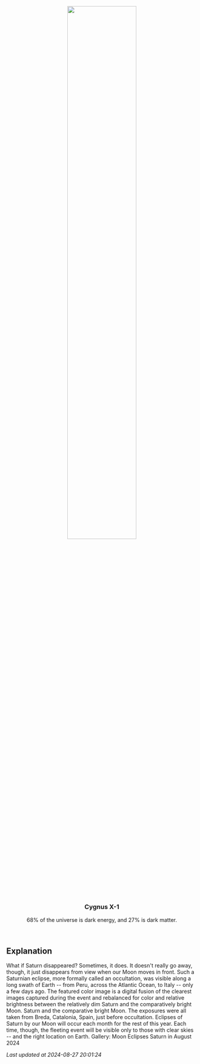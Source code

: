 <p align='center'>
    <img src='https://apod.nasa.gov/apod/image/2408/MoonEclipsesSaturn_Sanz_960.jpg' width='60%' />
    <h3 align="center">Cygnus X-1</h3>
    <p align="center">68% of the universe is dark energy, and 27% is dark matter.</p>
</p>
<br/>

Explanation
--
What if Saturn disappeared?  Sometimes, it does.  It doesn't really go away, though, it just disappears from view when our Moon moves in front.  Such a Saturnian eclipse, more formally called an occultation, was visible along a long swath of Earth -- from Peru, across the Atlantic Ocean, to Italy -- only a few days ago.  The featured color image is a digital fusion of the clearest images captured during the event and rebalanced for color and relative brightness between the relatively dim Saturn and the comparatively bright Moon. Saturn and the comparative bright Moon.  The exposures were all taken from Breda, Catalonia, Spain, just before occultation. Eclipses of Saturn by our Moon will occur each month for the rest of this year. Each time, though, the fleeting event will be visible only to those with clear skies -- and the right location on Earth.   Gallery: Moon Eclipses Saturn in August 2024


*Last updated at 2024-08-27 20:01:24*

